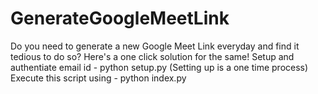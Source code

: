 # GenerateGoogleMeetLink
Do you need to generate a new Google Meet Link everyday and find it tedious to do so?
Here's a one click solution for the same!
Setup and authentiate email id - python setup.py
(Setting up is a one time process)
Execute this script using - python index.py
